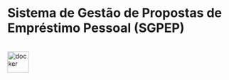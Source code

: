 # Sistema de Gestão de Propostas de Empréstimo Pessoal (SGPEP)
<br>

<img width="48" height="48" src="https://img.icons8.com/color/48/docker.png" alt="docker"/>
